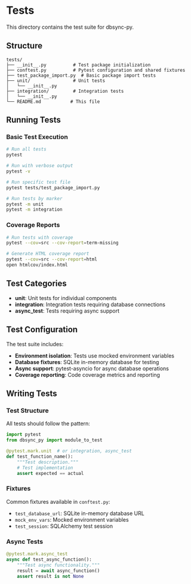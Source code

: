 # Tests

This directory contains the test suite for dbsync-py.

## Structure

```
tests/
├── __init__.py          # Test package initialization
├── conftest.py          # Pytest configuration and shared fixtures  
├── test_package_import.py  # Basic package import tests
├── unit/                # Unit tests
│   └── __init__.py
├── integration/         # Integration tests  
│   └── __init__.py
└── README.md           # This file
```

## Running Tests

### Basic Test Execution

```bash
# Run all tests
pytest

# Run with verbose output
pytest -v

# Run specific test file
pytest tests/test_package_import.py

# Run tests by marker
pytest -m unit
pytest -m integration
```

### Coverage Reports

```bash
# Run tests with coverage
pytest --cov=src --cov-report=term-missing

# Generate HTML coverage report
pytest --cov=src --cov-report=html
open htmlcov/index.html
```

## Test Categories

- **unit**: Unit tests for individual components
- **integration**: Integration tests requiring database connections
- **async_test**: Tests requiring async support

## Test Configuration

The test suite includes:

- **Environment isolation**: Tests use mocked environment variables
- **Database fixtures**: SQLite in-memory database for testing
- **Async support**: pytest-asyncio for async database operations
- **Coverage reporting**: Code coverage metrics and reporting

## Writing Tests

### Test Structure

All tests should follow the pattern:

```python
import pytest
from dbsync_py import module_to_test

@pytest.mark.unit  # or integration, async_test
def test_function_name():
    """Test description."""
    # Test implementation
    assert expected == actual
```

### Fixtures

Common fixtures available in `conftest.py`:

- `test_database_url`: SQLite in-memory database URL
- `mock_env_vars`: Mocked environment variables
- `test_session`: SQLAlchemy test session

### Async Tests

```python
@pytest.mark.async_test
async def test_async_function():
    """Test async functionality."""
    result = await async_function()
    assert result is not None
```
